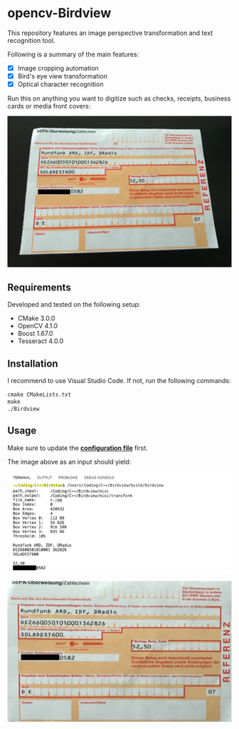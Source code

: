 # opencv-Birdview
This repository features an image perspective transformation and text recognition tool.

Following is a summary of the main features:
- [x] Image cropping automation
- [x] Bird's eye view transformation
- [x] Optical character recognition

Run this on anything you want to digitize such as checks, receipts, business cards or media front covers:

![Example](https://raw.githubusercontent.com/cfanatic/cv-birdview/master/res/img.png)

## Requirements
Developed and tested on the following setup: 
- CMake 3.0.0
- OpenCV 4.1.0
- Boost 1.67.0
- Tesseract 4.0.0

## Installation
I recommend to use Visual Studio Code. If not, run the following commands:
```
cmake CMakeLists.txt
make
./Birdview
```

## Usage
Make sure to update the [**configuration file**](https://raw.githubusercontent.com/cfanatic/cv-birdview/master/res/config.ini.example) first.

The image above as an input should yield:

![OCR](https://raw.githubusercontent.com/cfanatic/cv-birdview/master/res/img_ocr.png)

![Transformation](https://raw.githubusercontent.com/cfanatic/cv-birdview/master/res/img_transform.png)
